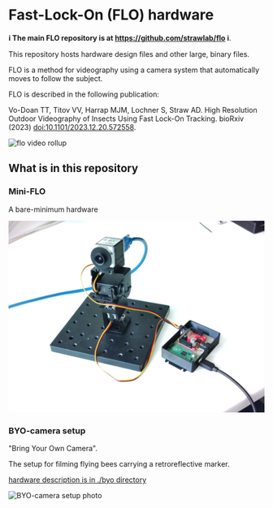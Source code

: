 # Fast-Lock-On (FLO) hardware

**ℹ️ The main FLO repository is at https://github.com/strawlab/flo ℹ️**.

This repository hosts hardware design files and other large, binary files.

FLO is a method for videography using a camera system that automatically moves
to follow the subject.

FLO is described in the following publication:

[FLO paper]: https://doi.org/10.1101/2023.12.20.572558

Vo-Doan TT, Titov VV, Harrap MJM, Lochner S, Straw AD. High Resolution Outdoor Videography of Insects Using Fast Lock-On Tracking. bioRxiv (2023) [doi:10.1101/2023.12.20.572558][FLO paper].

![flo video rollup](https://strawlab.org/assets/images/flo-video-rollup-tiny.gif)

## What is in this repository

### Mini-FLO

A bare-minimum hardware

![Mini-FLO photo](mini-flo.jpg)

### BYO-camera setup

"Bring Your Own Camera".

The setup for filming flying bees carrying a retroreflective marker.

[hardware description is in ./byo directory](./byo/readme.md)

![BYO-camera setup photo](<byo-whole(3).jpg>)
